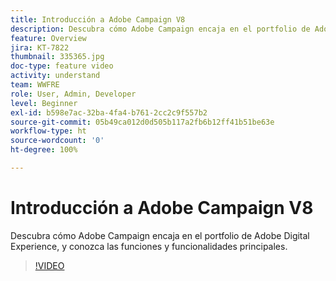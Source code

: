 ```yaml
---
title: Introducción a Adobe Campaign V8
description: Descubra cómo Adobe Campaign encaja en el portfolio de Adobe Digital Experience, y conozca las funciones y funcionalidades principales.
feature: Overview
jira: KT-7822
thumbnail: 335365.jpg
doc-type: feature video
activity: understand
team: WWFRE
role: User, Admin, Developer
level: Beginner
exl-id: b598e7ac-32ba-4fa4-b761-2cc2c9f557b2
source-git-commit: 05b49ca012d0d505b117a2fb6b12ff41b51be63e
workflow-type: ht
source-wordcount: '0'
ht-degree: 100%

---
```


# Introducción a Adobe Campaign V8

Descubra cómo Adobe Campaign encaja en el portfolio de Adobe Digital Experience, y conozca las funciones y funcionalidades principales.

>[!VIDEO](https://video.tv.adobe.com/v/335365?quality=12&learn=on)
